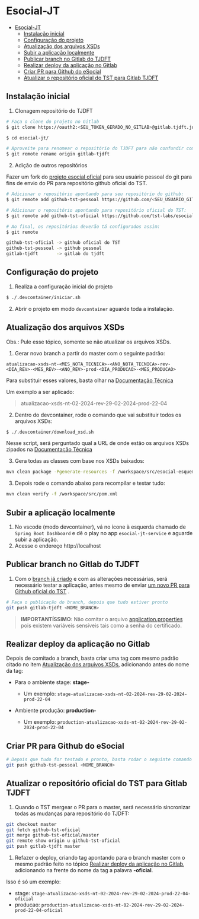 # Esocial-JT

- [Esocial-JT](#esocial-jt)
  - [Instalação inicial](#instalação-inicial)
  - [Configuração do projeto](#configuração-do-projeto)
  - [Atualização dos arquivos XSDs](#atualização-dos-arquivos-xsds)
  - [Subir a aplicação localmente](#subir-a-aplicação-localmente)
  - [Publicar branch no Gitlab do TJDFT](#publicar-branch-no-gitlab-do-tjdft)
  - [Realizar deploy da aplicação no Gitlab](#realizar-deploy-da-aplicação-no-gitlab)
  - [Criar PR para Github do eSocial](#criar-pr-para-github-do-esocial)
  - [Atualizar o repositório oficial do TST para Gitlab TJDFT](#atualizar-o-repositório-oficial-do-tst-para-gitlab-tjdft)


## Instalação inicial

1) Clonagem repositório do TJDFT

```bash
# Faça o clone do projeto no Gitlab
$ git clone https://oauth2:<SEU_TOKEN_GERADO_NO_GITLAB>@gitlab.tjdft.jus.br/cosoft/nusof5/esocial/esocial-jt.git

$ cd esocial-jt/

# Aproveite para renomear o repositório do TJDFT para não confundir com os outros repositórios que serão adicionados a seguir
$ git remote rename origin gitlab-tjdft
```

2) Adição de outros repositórios

Fazer um fork do [projeto esocial oficial](https://github.com/tst-labs/esocial) para seu usuário pessoal do git para fins de envio do PR para repositório github oficial do TST.

```bash
# Adicionar o repositório apontando para seu repositório do github:
$ git remote add github-tst-pessoal https://github.com/<SEU_USUARIO_GITHUB>/esocial.git

# Adicionar o repositório apontando para repositório oficial do TST:
$ git remote add github-tst-oficial https://github.com/tst-labs/esocial.git

# Ao final, os repositórios deverão tá configurados assim:
$ git remote

github-tst-oficial -> github oficial do TST
github-tst-pessoal -> github pessoal
gitlab-tjdft       -> gitlab do tjdft
```

## Configuração do projeto

1) Realiza a configuração inicial do projeto

```bash
$ ./.devcontainer/iniciar.sh
```

2) Abrir o projeto em modo `devcontainer` aguarde toda a instalação.

## Atualização dos arquivos XSDs

Obs.: Pule esse tópico, somente se não atualizar os arquivos XSDs.

1) Gerar novo branch a partir do master com o seguinte padrão:

`atualizacao-xsds-nt-<MES_NOTA_TECNICA>-<ANO_NOTA_TECNICA>-rev-<DIA_REV>-<MES_REV>-<ANO_REV>-prod-<DIA_PRODUCAO>-<MES_PRODUCAO>`

Para substituir esses valores, basta olhar na [Documentação Técnica](https://www.gov.br/esocial/pt-br/documentacao-tecnica)

Um exemplo a ser aplicado:

> atualizacao-xsds-nt-02-2024-rev-29-02-2024-prod-22-04

2) Dentro do devcontainer, rode o comando que vai substituir todos os arquivos XSDs:

```bash
$ ./.devcontainer/download_xsd.sh
```

Nesse script, será perguntado qual a URL de onde estão os arquivos XSDs zipados na [Documentação Técnica](https://www.gov.br/esocial/pt-br/documentacao-tecnica)

3) Gera todas as classes com base nos XSDs baixados:

```bash
mvn clean package -Pgenerate-resources -f /workspace/src/esocial-esquemas/pom.xml
```

3) Depois rode o comando abaixo para recompilar e testar tudo:

```bash
mvn clean verify -f /workspace/src/pom.xml
```

## Subir a aplicação localmente

1) No vscode (modo devcontainer), vá no ícone à esquerda chamado de `Spring Boot Dashboard` e dê o play no app `esocial-jt-service` e aguarde subir a aplicação.
2) Acesse o endereço http://localhost

## Publicar branch no Gitlab do TJDFT

1) Com o [branch já criado](#atualização-dos-arquivos-xsds) e com as alterações necessárias, será necessário testar a aplicação, antes mesmo de enviar [um novo PR para Github oficial do TST](#criar-pr-para-github-do-esocial) .

```bash
# Faça o publicação do branch, depois que tudo estiver pronto
git push gitlab-tjdft <NOME_BRANCH>
```

> **IMPORTANTÍSSIMO**: Não comitar o arquivo [application.properties](../src/esocial-jt-service/src/main/resources/application.properties) pois existem variáveis sensíveis tais como a senha do certificado.

## Realizar deploy da aplicação no Gitlab

Depois de comitado a branch, basta criar uma tag com mesmo padrão citado no item [Atualização dos arquivos XSDs](#atualização-dos-arquivos-xsds), adicionando antes do nome da tag:

- Para o ambiente stage: **stage-**
  - Um exemplo: `stage-atualizacao-xsds-nt-02-2024-rev-29-02-2024-prod-22-04`

- Ambiente produção: **production-**
  - Um exemplo: `production-atualizacao-xsds-nt-02-2024-rev-29-02-2024-prod-22-04`

## Criar PR para Github do eSocial

```bash
# Depois que tudo for testado e pronto, basta rodar o seguinte comando
git push github-tst-pessoal <NOME_BRANCH>
```

## Atualizar o repositório oficial do TST para Gitlab TJDFT

1) Quando o TST mergear o PR para o master, será necessário sincronizar todas as mudanças para repositório do TJDFT:

```bash
git checkout master
git fetch github-tst-oficial
git merge github-tst-oficial/master
git remote show origin u github-tst-oficial
git push gitlab-tjdft master
```

1) Refazer o deploy, criando tag apontando para o branch master com o mesmo padrão feito no tópico [Realizar deploy da aplicação no Gitlab](#realizar-deploy-da-aplicação-no-gitlab), adicionando na frente do nome da tag a palavra **-oficial**.

Isso é só um exemplo: 

- stage: `stage-atualizacao-xsds-nt-02-2024-rev-29-02-2024-prod-22-04-oficial`
- producao: `production-atualizacao-xsds-nt-02-2024-rev-29-02-2024-prod-22-04-oficial`


